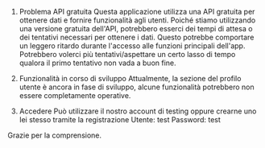 1) Problema API gratuita
Questa applicazione utilizza una API gratuita per ottenere dati e fornire funzionalità agli utenti. Poiché stiamo utilizzando una versione gratuita dell'API, potrebbero esserci dei tempi di attesa o dei tentativi necessari per ottenere i dati. Questo potrebbe comportare un leggero ritardo durante l'accesso alle funzioni principali dell'app. Potrebbero volerci più tentativi/aspettare un certo lasso di tempo qualora il primo tentativo non vada a buon fine.

2) Funzionalità in corso di sviluppo
Attualmente, la sezione del profilo utente è ancora in fase di sviluppo, alcune funzionalità potrebbero non essere completamente operative.

3) Accedere
Può utilizzare il nostro account di testing oppure crearne uno lei stesso tramite la registrazione
Utente: test
Password: test

  
Grazie per la comprensione.
